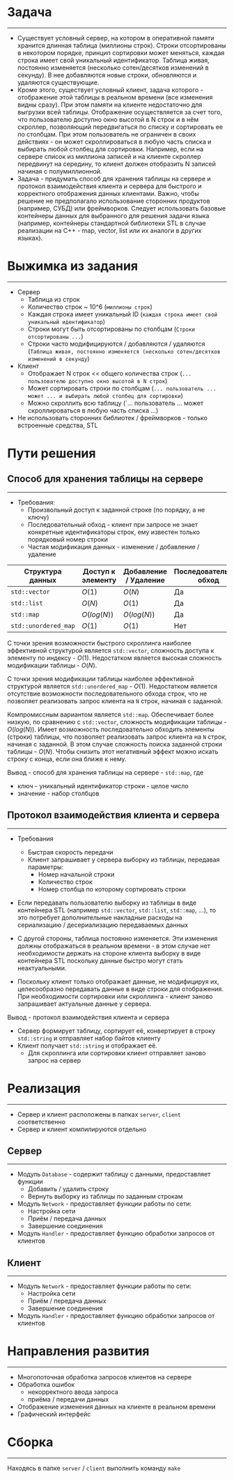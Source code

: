 # Задача
---
- Существует условный сервер, на котором в оперативной памяти хранится длинная таблица (миллионы строк). Строки отсортированы в некотором порядке, принцип сортировки может меняться, каждая строка имеет свой уникальный идентификатор. Таблица живая, постоянно изменяется (несколько сотен/десятков изменений в секунду). В нее добавляются новые строки, обновляются и удаляются существующие.
- Кроме этого, существует условный клиент, задача которого - отображение этой таблицы в реальном времени (все изменения видны сразу). При этом памяти на клиенте недостаточно для выгрузки всей таблицы. Отображение осуществляется за счет того, что пользователю доступно окно высотой в N строк и в нём скроллер, позволяющий передвигаться по списку и сортировать ее по столбцам. При этом пользователь не ограничен в своих действиях - он может скроллироваться в любую часть списка и выбирать любой столбец для сортировки. Например, если на сервере список из миллиона записей и на клиенте скроллер передвинут на середину, то клиент должен отобразить N записей начиная с полумиллионной.
- Задача - придумать способ для хранения таблицы на сервере и протокол взаимодействия клиента и сервера для быстрого и корректного отображения данных клиентами. Важно, чтобы решение не предполагало использование сторонних продуктов (например, СУБД) или фреймворков. Следует использовать базовые контейнеры данных для выбранного для решения задачи языка (например, контейнеры стандартной библиотеки STL в случае реализации на C++ - map, vector, list или их аналоги в других языках).


# Выжимка из задания
---
- Сервер
	- Таблица из строк
	- Количество строк ~ 10^6 (`миллионы строк`)
	- Каждая строка имеет уникальный ID (`каждая строка имеет свой уникальный идентификатор`)
	- Строки могут быть отсортированы по столбцам (`Строки отсортированы ...`)
	- Строки часто модифицируются / добавляются / удаляются (`Таблица живая, постоянно изменяется (несколько сотен/десятков изменений в секунду`)
- Клиент
	- Отображает N строк << общего количества строк (`... пользователю доступно окно высотой в N строк`)
	- Может сортировать строки по столбцам (`... пользователь ... может ... и выбирать любой столбец для сортировки`)
	- Можно скроллить всю таблицу (`... пользователь ... может скроллироваться в любую часть списка ...)
- Не использовать сторонних библиотек / фреймворков - только встроенные средства, STL


# Пути решения

## Cпособ для хранения таблицы на сервере
---
- Требования:
	- Произвольный доступ к заданной строке (по порядку, а не ключу)
	- Последовательный обход - клиент при запросе не знает конкретные идентификаторы строк, ему известен только порядковый номер строки
	- Частая модификация данных - изменение / добавление / удаление

|Структура данных|Доступ к элементу|Добавление / Удаление|Последовательный обход|
|---|---|---|---|
|`std::vector`|$O(1)$|$O(N)$|Да|
|`std::list`|$O(N)$|$O(1)$|Да|
|`std::map`|$O(log(N))$|$O(log(N))$|Да|
|`std::unordered_map`|$O(1)$|$O(1)$|Нет|

С точки зрения возможности быстрого скроллинга наиболее эффективной структурой является `std::vector`, сложность доступа к элементу по индексу - $O(1)$. Недостатком является высокая сложность модификации таблицы - $O(N)$.

С точки зрения модификации таблицы наиболее эффективной структурой является `std::unordered_map` - $O(1)$. Недостатком является отсутствие возможности последовательного обхода строк, что не позволяет реализовать запрос клиента на `N` строк, начиная с заданной.

Компромиссным вариантом является `std::map`. Обеспечивает более низкую, по сравнению с `std::vector`, сложность модификации таблицы - $O(log(N))$. Имеет возможность последовательно обходить элементы (строки) таблицы, что позволяет реализовать запрос клиента на `N` строк, начиная с заданной. В этом случае сложность поиска заданной строки таблицы - $O(N)$. Чтобы снизить этот негативный эффект можно искать строку с конца, если она ближе к нему.

Вывод - способ для хранения таблицы на сервере - `std::map`, где
- ключ - уникальный идентификатор строки - целое число
- значение - набор столбцов


## Протокол взаимодействия клиента и сервера
---
- Требования
	- Быстрая скорость передачи
	- Клиент запрашивает у сервера выборку из таблицы, передавая параметры:
		- Номер начальной строки
		- Количество строк
		- Номер столбца по которому сортировать строки

- Если передавать пользователю выборку из таблицы в виде контейнера STL (например `std::vector`, `std::list`, `std::map`, ...), то это потребует дополнительные накладные расходы на сериализацию / десериализацию передаваемых данных
- С другой стороны, таблица постоянно изменяется. Эти изменения должны отображаться в реальном времени - в этом случае нет необходимости держать на стороне клиента выборку в виде контейнера STL поскольку данные быстро могут стать неактуальными.

- Поскольку клиент только отображает данные, не модифицируя их, целесообразно передавать данные в виде строки для отображения. При необходимости сортировки или скроллинга - клиент заново запрашивает актуальные данные у сервера.

Вывод - протокол взаимодействия клиента и сервера
- Сервер формирует таблицу, сортирует её, конвертирует в строку `std::string` и отправляет набор байтов клиенту
- Клиент получает `std::string` и отображает её. 
	- Для скроллинга или сортировки клиент отправляет заново запрос на сервер


# Реализация
---
- Сервер и клиент расположены в папках `server`, `client` соответственно
- Сервер и клиент компилируются отдельно

## Сервер
---
- Модуль `Database` - содержит таблицу с данными, предоставляет функции
	- Добавить / удалить строку
	- Вернуть выборку из таблицы по заданным строкам
- Модуль `Network` - предоставляет функции работы по сети:
	- Настройка сети
	- Приём / передача данных
	- Завершение соединения
- Модуль `Handler` - предоставляет функцию обработки запросов от клиентов

## Клиент
---
- Модуль `Network` - предоставляет функции работы по сети:
	- Настройка сети
	- Приём / передача данных
	- Завершение соединения
- Модуль `Handler` - предоставляет функцию обработки запросов от клиентов


# Направления развития
---
- Многопоточная обработка запросов клиентов на сервере
- Обработка ошибок 
	- некорректного ввода запроса
	- приёма / передачи данных
- Отображение изменения данных на клиенте в реальном времени
- Графический интерфейс


# Сборка
---
Находясь в папке `server` / `client` выполнить команду `make`
